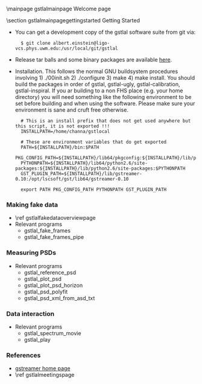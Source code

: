 \mainpage gstlalmainpage Welcome page

\section gstlalmainpagegettingstarted Getting Started

- You can get a development copy of the gstlal software suite from git via:

		$ git clone albert.einstein@ligo-vcs.phys.uwm.edu:/usr/local/git/gstlal

- Release tar balls and some binary packages are available <a href=https://www.lsc-group.phys.uwm.edu/daswg/download/repositories.html>here</a>.

- Installation.  This follows the normal GNU buildsystem procedures involving 1) ./00init.sh 2) ./configure 3) make 4) make install.  You should build the packages in order of gstlal, gstlal-ugly, gstlal-calibration, gstlal-inspiral.  If you ar building to a non FHS place (e.g. your home directory) you will need something like the following environment to be set before building and when using the software.  Please make sure your environment is sane and cruft free otherwise.

		# This is an install prefix that does not get used anywhere but this script, it is not exported !!!
		INSTALLPATH=/home/channa/gstlocal

		# These are environment variables that do get exported
		PATH=${INSTALLPATH}/bin:$PATH
		PKG_CONFIG_PATH=${INSTALLPATH}/lib64/pkgconfig:${INSTALLPATH}/lib/pkgconfig:$PKG_CONFIG_PATH
		PYTHONPATH=${INSTALLPATH}/lib64/python2.6/site-packages:${INSTALLPATH}/lib/python2.6/site-packages:$PYTHONPATH
		GST_PLUGIN_PATH=${INSTALLPATH}/lib/gstreamer-0.10:/opt/lscsoft/gst/lib64/gstreamer-0.10

		export PATH PKG_CONFIG_PATH PYTHONPATH GST_PLUGIN_PATH

### Making fake data

- \ref gstlalfakedataoverviewpage
- Relevant programs
  - gstlal_fake_frames
  - gstlal_fake_frames_pipe

### Measuring PSDs

- Relevant programs
  - gstlal_reference_psd
  - gstlal_plot_psd
  - gstlal_plot_psd_horizon
  - gstlal_psd_polyfit
  - gstlal_psd_xml_from_asd_txt

### Data interaction

- Relevant programs
  - gstlal_spectrum_movie
  - gstlal_play

### References
- <a href=http://gstreamer.freedesktop.org/> gstreamer home page </a>
- \ref gstlalmeetingspage
